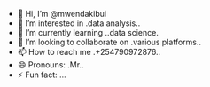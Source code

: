 - 👋 Hi, I’m @mwendakibui
- 👀 I’m interested in .data analysis..
- 🌱 I’m currently learning ..data science.
- 💞️ I’m looking to collaborate on .various platforms..
- 📫 How to reach me .+254790972876..
- 😄 Pronouns: .Mr..
- ⚡ Fun fact: ...

<!---
mwendakibui/mwendakibui is a ✨ special ✨ repository because its `README.md` (this file) appears on your GitHub profile.
You can click the Preview link to take a look at your changes.
--->
